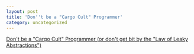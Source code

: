 ```yaml
---
layout: post
title: 'Don''t be a "Cargo Cult" Programmer'
category: uncategorized
---
```


<a href="http://weblogs.threepines.net/taba/archive/2004/05/05/214.aspx">Don't be a "Cargo Cult" Programmer (or don't get bit by the "Law of Leaky Abstractions")</a>
